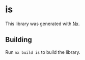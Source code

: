 # is

This library was generated with [Nx](https://nx.dev).

## Building

Run `nx build is` to build the library.
